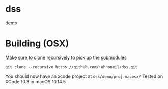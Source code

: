 # dss
demo

# Building (OSX)
Make sure to clone recursively to pick up the submodules
```
git clone --recursive https://github.com/johnoneil/dss.git
```
You should now have an xcode project at ```dss/demo/proj.macosx/```
Tested on XCode 10.3 in macOS 10.14.5


